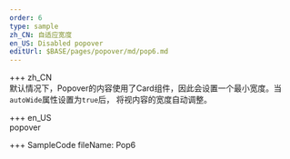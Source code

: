 ```yaml
--- 
order: 6
type: sample
zh_CN: 自适应宽度
en_US: Disabled popover
editUrl: $BASE/pages/popover/md/pop6.md
---
```


+++ zh_CN  
默认情况下，Popover的内容使用了Card组件，因此会设置一个最小宽度。当<Code>autoWide</Code>属性设置为<Code>true</Code>后，
将视内容的宽度自动调整。

+++ en_US  
popover

+++ SampleCode
fileName: Pop6
